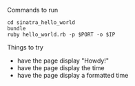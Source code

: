 Commands to run

    cd sinatra_hello_world
    bundle
    ruby hello_world.rb -p $PORT -o $IP

Things to try
* have the page display "Howdy!"
* have the page display the time
* have the page display a formatted time
